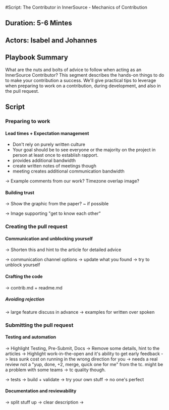 #Script: The Contributor in InnerSource - Mechanics of Contribution

## Duration: 5-6 Mintes

## Actors: Isabel and Johannes

## Playbook Summary

What are the nuts and bolts of advice to follow when acting as an InnerSource Contributor?  This segment describes the hands-on things to do to make your contribution a success.  We'll give practical tips to leverage when preparing to work on a contribution, during development, and also in the pull request. 

## Script

### Preparing to work

#### Lead times + Expectation management

- Don't rely on purely written culture
 - Your goal should be to see everyone or the majority on the project in person at least once to establish rapport. 
 - provides additional bandwidth
 - create written notes of meetings though
 - meeting creates additional communication bandwidth

-> Example comments from our work? Timezone overlap image?

#### Building trust

-> Show the graphic from the paper? ~ if possible

-> Image supporting "get to know each other"


### Creating the pull request

#### Communication and unblocking yourself

-> Shorten this and hint to the article for detailed advice

-> communication channel options
-> update what you found
-> try to unblock yourself

#### Crafting the code

-> contrib.md + readme.md

##### Avoiding rejection

-> large feature discuss in advance
-> examples for written over spoken


### Submitting the pull request

#### Testing and automation

-> Highlight Testing, Pre-Submit, Docs
-> Remove some details, hint to the articles 
-> Highlight work-in-the-open and it's ability to get early feedback 
	-> less sunk cost on running in the wrong direction for you
	-> needs a real review not a "yup, done, +2, merge, quick one for me" from the tc. might be a problem with some teams -> tc quality though.

-> tests
-> build + validate
-> try your own stuff
-> no one's perfect

#### Documentation and reviewability

-> split stuff up
-> clear description
-> 